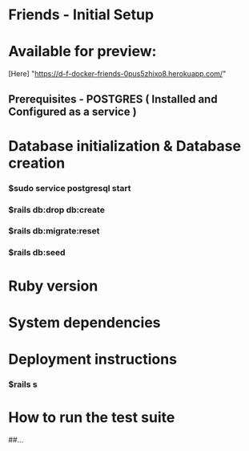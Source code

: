 # Friends - Initial Setup

# Available for preview:
[Here] "https://d-f-docker-friends-0pus5zhixo8.herokuapp.com/"

## Prerequisites - POSTGRES ( Installed and Configured as a service )


# Database initialization & Database creation

### $sudo service postgresql start
### $rails db:drop db:create
### $rails db:migrate:reset
### $rails  db:seed


# Ruby version

# System dependencies

# Deployment instructions
### $rails s


# How to run the test suite
##...
